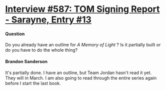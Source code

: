 # [Interview #587: TOM Signing Report - Sarayne, Entry #13](https://www.theoryland.com/intvmain.php?i=587#13)

#### Question

Do you already have an outline for
*A Memory of Light*
? Is it partially built or do you have to do the whole thing?

#### Brandon Sanderson

It's partially done. I have an outline, but Team Jordan hasn't read it yet. They will in March. I am also going to read through the entire series again before I start the last book.


